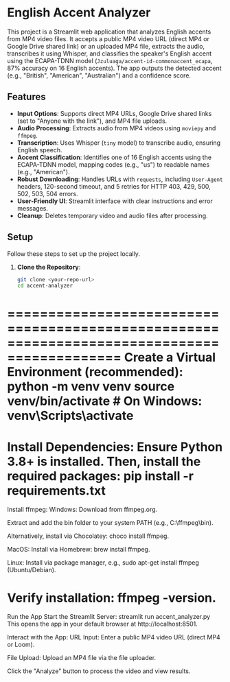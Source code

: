 # English Accent Analyzer

This project is a Streamlit web application that analyzes English accents from MP4 video files. It accepts a public MP4 video URL (direct MP4 or Google Drive shared link) or an uploaded MP4 file, extracts the audio, transcribes it using Whisper, and classifies the speaker's English accent using the ECAPA-TDNN model (`Jzuluaga/accent-id-commonaccent_ecapa`, 87% accuracy on 16 English accents). The app outputs the detected accent (e.g., "British", "American", "Australian") and a confidence score.

## Features
- **Input Options**: Supports direct MP4 URLs, Google Drive shared links (set to "Anyone with the link"), and MP4 file uploads.
- **Audio Processing**: Extracts audio from MP4 videos using `moviepy` and `ffmpeg`.
- **Transcription**: Uses Whisper (`tiny` model) to transcribe audio, ensuring English speech.
- **Accent Classification**: Identifies one of 16 English accents using the ECAPA-TDNN model, mapping codes (e.g., "us") to readable names (e.g., "American").
- **Robust Downloading**: Handles URLs with `requests`, including `User-Agent` headers, 120-second timeout, and 5 retries for HTTP 403, 429, 500, 502, 503, 504 errors.
- **User-Friendly UI**: Streamlit interface with clear instructions and error messages.
- **Cleanup**: Deletes temporary video and audio files after processing.

## Setup
Follow these steps to set up the project locally.

1. **Clone the Repository**:
   ```bash
   git clone <your-repo-url>
   cd accent-analyzer
============================================================================================
Create a Virtual Environment (recommended):
python -m venv venv
source venv/bin/activate  # On Windows: venv\Scripts\activate
============================================================================================
Install Dependencies:
Ensure Python 3.8+ is installed. Then, install the required packages:
pip install -r requirements.txt
============================================================================================
Install ffmpeg:
Windows:
Download from ffmpeg.org.

Extract and add the bin folder to your system PATH (e.g., C:\ffmpeg\bin).

Alternatively, install via Chocolatey: choco install ffmpeg.

MacOS:
Install via Homebrew: brew install ffmpeg.

Linux:
Install via package manager, e.g., sudo apt-get install ffmpeg (Ubuntu/Debian).

Verify installation: ffmpeg -version.
=============================================================================================
Run the App
Start the Streamlit Server:
streamlit run accent_analyzer.py
This opens the app in your default browser at http://localhost:8501.

Interact with the App:
URL Input: Enter a public MP4 video URL (direct MP4 or Loom).

File Upload: Upload an MP4 file via the file uploader.

Click the "Analyze" button to process the video and view results.



